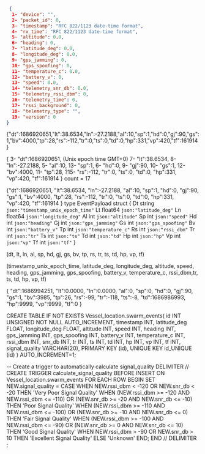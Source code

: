   ```json
   {
    1- "device": "",
    2- "packet_id": 0,
    3- "timestamp": "RFC 822/1123 date-time format",
    4- "rx_time": "RFC 822/1123 date-time format",
    5- "altitude": 0.0,
    6- "heading": 0,
    7- "latitude_deg": 0.0,
    8- "longitude_deg": 0.0,
    9- "gps_jamming": 0,
    10- "gps_spoofing": 0,
    11- "temperature_c": 0.0,
    12- "battery_v": 0,
    13- "speed": 0.0,
    14- "telemetry_snr_db": 0.0,
    15- "telemetry_rssi_dbm": 0,
    16- "telemetry_time": 0,
    17- "rssi_background": 0,
    18- "telemetry_type": "",
    19- "version": 0
  }
  ```

{"dt":1686920651,"lt":38.6534,"ln":-27.2188,"al":10,"sp":1,"hd":0,"gj":90,"gs":1,"bv":4000,"tp":28,"rs":-112,"tr":0,"ts":0,"td":0,"hp":331,"vp":420,"tf":161914}

{
3- "dt":1686920651, (Unix epoch time GMT+0)
7- "lt":38.6534,
8- "ln":-27.2188,
5- "al":10,
13- "sp":1,
6- "hd":0,
9- "gj":90,
10- "gs":1,
12- "bv":4000,
11- "tp":28,
?15- "rs":-112,
"tr":0,
"ts":0,
"td":0,
"hp":331,
"vp":420,
"tf":161914
}
count = 17

{"dt":1686920651,
"lt":38.6534,
"ln":-27.2188,
"al":10,
"sp":1,
"hd":0,
"gj":90,
"gs":1,
"bv":4000,
"tp":28,
"rs":-112,
"tr":0,
"ts":0,
"td":0,
"hp":331,
"vp":420,
"tf":161914
}
type EventPayload struct {
	Dt      string  `json:"timestamp_unix_epoch_time"`
	Lt      float64 `json:"latitude_deg"`
	Ln      float64 `json:"longitude_deg"`
	Al      int     `json:"altitude"`
	Sp      int     `json:"speed"`
	Hd      int     `json:"heading"`
	Gj      int     `json:"gps_jamming"`
	Gs      int     `json:"gps_spoofing"`
	Bv      int     `json:"battery_v"`
	Tp      int     `json:"temperature_c"`
	Rs      int     `json:"rssi_dbm"`
    Tr      int     `json:"tr"`
    Ts      int     `json:"ts"`
    Td      int     `json:"td"`
    Hp      int     `json:"hp"`
    Vp      int     `json:"vp"`
    Tf      int     `json:"tf"`
}


(dt, lt, ln, al, sp, hd, gj, gs, bv, tp, rs, tr, ts, td, hp, vp, tf)


(timestamp_unix_epoch_time, latitude_deg, longitude_deg, altitude, speed, heading, gps_jamming, gps_spoofing, battery_v, temperature_c, rssi_dbm,tr, ts, td, hp, vp, tf)






{
"dt":1686994251,
"lt":0.0000,
"ln":0.0000,
"al":0,
"sp":0,
"hd":0,
"gj":90,
"gs":1,
"bv":3985,
"tp":26,
"rs":-99,
"tr":-118,
"ts":-8,
"td":1686986993,
"hp":9999,
"vp":9999,
"tf":0
}

CREATE TABLE IF NOT EXISTS Vessel_location.swarm_events(
   id INT UNSIGNED NOT NULL AUTO_INCREMENT,
   timestamp INT,
   latitude_deg FLOAT,
   longitude_deg FLOAT,
   altitude INT,
   speed INT,
   heading INT,
   gps_jamming INT,
   gps_spoofing INT,
   battery_v INT,
   temperature_c INT,
   rssi_dbm INT,
   snr_db INT,
   tr INT,
   ts INT,
   td INT,
   hp INT,
   vp INT,
   tf INT,
   signal_quality VARCHAR(20),
   PRIMARY KEY (id),
   UNIQUE KEY id_UNIQUE (id)
) AUTO_INCREMENT=1;

-- Create a trigger to automatically calculate signal_quality
DELIMITER //
CREATE TRIGGER calculate_signal_quality BEFORE INSERT ON Vessel_location.swarm_events
FOR EACH ROW
BEGIN
  SET NEW.signal_quality =
    CASE
      WHEN NEW.rssi_dbm < -120 OR NEW.snr_db < -20 THEN 'Very Poor Signal Quality'
      WHEN (NEW.rssi_dbm >= -120 AND NEW.rssi_dbm <= -110) OR (NEW.snr_db >= -20 AND NEW.snr_db <= -10) THEN 'Poor Signal Quality'
      WHEN (NEW.rssi_dbm >= -110 AND NEW.rssi_dbm <= -100) OR (NEW.snr_db >= -10 AND NEW.snr_db <= 0) THEN 'Fair Signal Quality'
      WHEN (NEW.rssi_dbm >= -100 AND NEW.rssi_dbm <= -90) OR (NEW.snr_db >= 0 AND NEW.snr_db <= 10) THEN 'Good Signal Quality'
      WHEN NEW.rssi_dbm > -90 OR NEW.snr_db > 10 THEN 'Excellent Signal Quality'
      ELSE 'Unknown'
    END;
END //
DELIMITER ;
